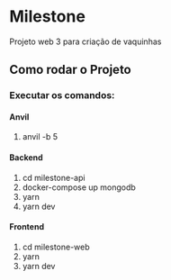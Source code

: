 # Milestone

Projeto web 3 para criação de vaquinhas

## Como rodar o Projeto

### Executar os comandos:

#### Anvil
1. anvil -b 5

#### Backend
1. cd milestone-api
2. docker-compose up mongodb
3. yarn
4. yarn dev

#### Frontend
1. cd milestone-web
2. yarn
3. yarn dev


